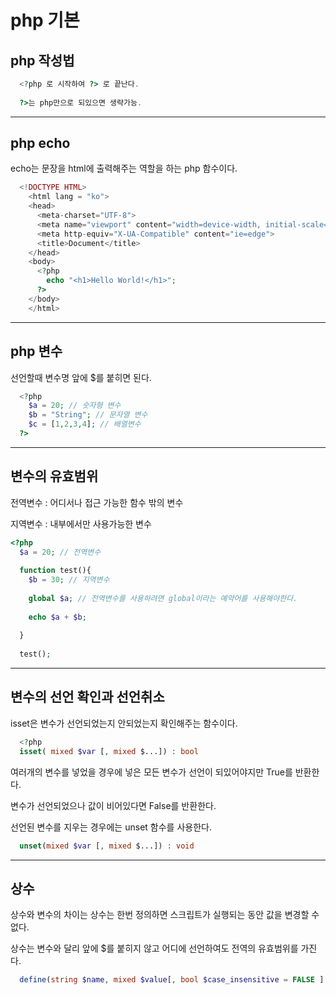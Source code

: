 # php 기본

## php 작성법

```php
  <?php 로 시작하여 ?> 로 끝난다.
  
  ?>는 php만으로 되있으면 생략가능.
```

<hr />

## php echo

echo는 문장을 html에 출력해주는 역할을 하는 php 함수이다.

```php
  <!DOCTYPE HTML>
    <html lang = "ko">
    <head>
      <meta-charset="UTF-8">
      <meta name="viewport" content="width=device-width, initial-scale=1.0">
      <meta http-equiv="X-UA-Compatible" content="ie=edge">
      <title>Document</title>
    </head>
    <body>
      <?php
        echo "<h1>Hello World!</h1>";
      ?>
    </body>
    </html>
```

<hr />

## php 변수

선언할때 변수명 앞에 $를 붙히면 된다.

```php
  <?php
    $a = 20; // 숫자형 변수
    $b = "String"; // 문자열 변수
    $c = [1,2,3,4]; // 배열변수
  ?>
```

<hr />

## 변수의 유효범위

전역변수 : 어디서나 접근 가능한 함수 밖의 변수

지역변수 : 내부에서만 사용가능한 변수

```php
<?php
  $a = 20; // 전역변수
  
  function test(){
    $b = 30; // 지역변수
    
    global $a; // 전역변수를 사용하려면 global이라는 예약어를 사용해야한다.
    
    echo $a + $b;
    
  }
  
  test();
```

<hr />

## 변수의 선언 확인과 선언취소

isset은 변수가 선언되었는지 안되었는지 확인해주는 함수이다.

```php
  <?php
  isset( mixed $var [, mixed $...]) : bool
```

여러개의 변수를 넣었을 경우에 넣은 모든 변수가 선언이 되있어야지만 True를 반환한다.

변수가 선언되었으나 값이 비어있다면 False를 반환한다.

선언된 변수를 지우는 경우에는 unset 함수를 사용한다.

```php
  unset(mixed $var [, mixed $...]) : void
```

<hr />

## 상수

상수와 변수의 차이는 상수는 한번 정의하면 스크립트가 실행되는 동안 값을 변경할 수 없다.

상수는 변수와 달리 앞에 $를 붙히지 않고 어디에 선언하여도 전역의 유효범위를 가진다.

```php
  define(string $name, mixed $value[, bool $case_insensitive = FALSE ] ) : bool
```


